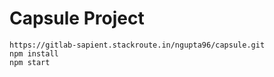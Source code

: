 # Capsule Project

```
https://gitlab-sapient.stackroute.in/ngupta96/capsule.git
npm install
npm start
```